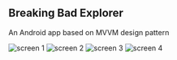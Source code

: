 ## Breaking Bad Explorer

An Android app based on MVVM design pattern

![screen 1](https://raw.githubusercontent.com/eniola/Breaking-Bad-App/master/arts/Screenshot_1605693818.png)
![screen 2](https://raw.githubusercontent.com/eniola/Breaking-Bad-App/master/arts/Screenshot_1605693815.png)
![screen 3](https://raw.githubusercontent.com/eniola/Breaking-Bad-App/master/arts/Screenshot_1605693824.png)
![screen 4](https://raw.githubusercontent.com/eniola/Breaking-Bad-App/master/arts/Screenshot_1605693834.png)

